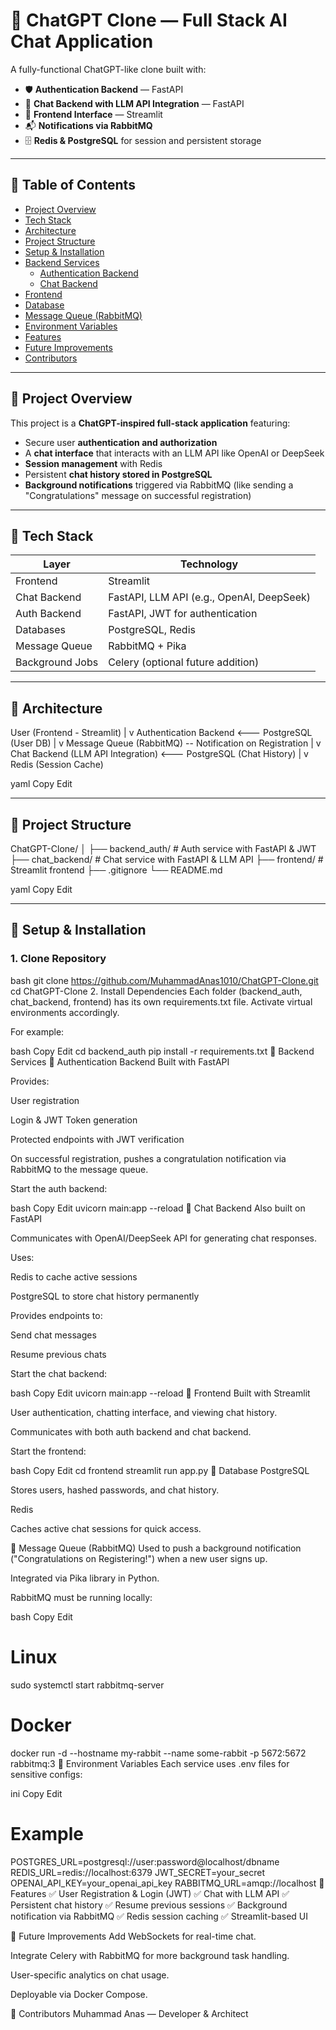 # 🚀 ChatGPT Clone — Full Stack AI Chat Application

A fully-functional ChatGPT-like clone built with:
- 🛡️ **Authentication Backend** — FastAPI
- 🤖 **Chat Backend with LLM API Integration** — FastAPI
- 🎨 **Frontend Interface** — Streamlit
- 📬 **Notifications via RabbitMQ**
- 🗄️ **Redis & PostgreSQL** for session and persistent storage

---

## 📌 Table of Contents
- [Project Overview](#project-overview)
- [Tech Stack](#tech-stack)
- [Architecture](#architecture)
- [Project Structure](#project-structure)
- [Setup & Installation](#setup--installation)
- [Backend Services](#backend-services)
  - [Authentication Backend](#authentication-backend)
  - [Chat Backend](#chat-backend)
- [Frontend](#frontend)
- [Database](#database)
- [Message Queue (RabbitMQ)](#message-queue-rabbitmq)
- [Environment Variables](#environment-variables)
- [Features](#features)
- [Future Improvements](#future-improvements)
- [Contributors](#contributors)

---

## 📌 Project Overview
This project is a **ChatGPT-inspired full-stack application** featuring:
- Secure user **authentication and authorization**
- A **chat interface** that interacts with an LLM API like OpenAI or DeepSeek
- **Session management** with Redis
- Persistent **chat history stored in PostgreSQL**
- **Background notifications** triggered via RabbitMQ (like sending a "Congratulations" message on successful registration)

---

## 📌 Tech Stack

| Layer          | Technology               |
| -------------- | ------------------------ |
| Frontend       | Streamlit                |
| Chat Backend   | FastAPI, LLM API (e.g., OpenAI, DeepSeek) |
| Auth Backend   | FastAPI, JWT for authentication |
| Databases      | PostgreSQL, Redis        |
| Message Queue  | RabbitMQ + Pika          |
| Background Jobs| Celery (optional future addition) |

---

## 📌 Architecture

User (Frontend - Streamlit)
|
v
Authentication Backend <--- PostgreSQL (User DB)
|
v
Message Queue (RabbitMQ) -- Notification on Registration
|
v
Chat Backend (LLM API Integration) <--- PostgreSQL (Chat History)
|
v
Redis (Session Cache)

yaml
Copy
Edit

---

## 📌 Project Structure

ChatGPT-Clone/
│
├── backend_auth/ # Auth service with FastAPI & JWT
├── chat_backend/ # Chat service with FastAPI & LLM API
├── frontend/ # Streamlit frontend
├── .gitignore
└── README.md

yaml
Copy
Edit

---

## 📌 Setup & Installation

### 1. Clone Repository
bash
git clone https://github.com/MuhammadAnas1010/ChatGPT-Clone.git
cd ChatGPT-Clone
2. Install Dependencies
Each folder (backend_auth, chat_backend, frontend) has its own requirements.txt file. Activate virtual environments accordingly.

For example:

bash
Copy
Edit
cd backend_auth
pip install -r requirements.txt
📌 Backend Services
🔐 Authentication Backend
Built with FastAPI

Provides:

User registration

Login & JWT Token generation

Protected endpoints with JWT verification

On successful registration, pushes a congratulation notification via RabbitMQ to the message queue.

Start the auth backend:

bash
Copy
Edit
uvicorn main:app --reload
🧠 Chat Backend
Also built on FastAPI

Communicates with OpenAI/DeepSeek API for generating chat responses.

Uses:

Redis to cache active sessions

PostgreSQL to store chat history permanently

Provides endpoints to:

Send chat messages

Resume previous chats

Start the chat backend:

bash
Copy
Edit
uvicorn main:app --reload
📌 Frontend
Built with Streamlit

User authentication, chatting interface, and viewing chat history.

Communicates with both auth backend and chat backend.

Start the frontend:

bash
Copy
Edit
cd frontend
streamlit run app.py
📌 Database
PostgreSQL

Stores users, hashed passwords, and chat history.

Redis

Caches active chat sessions for quick access.

📌 Message Queue (RabbitMQ)
Used to push a background notification ("Congratulations on Registering!") when a new user signs up.

Integrated via Pika library in Python.

RabbitMQ must be running locally:

bash
Copy
Edit
# Linux
sudo systemctl start rabbitmq-server

# Docker
docker run -d --hostname my-rabbit --name some-rabbit -p 5672:5672 rabbitmq:3
📌 Environment Variables
Each service uses .env files for sensitive configs:

ini
Copy
Edit
# Example
POSTGRES_URL=postgresql://user:password@localhost/dbname
REDIS_URL=redis://localhost:6379
JWT_SECRET=your_secret
OPENAI_API_KEY=your_openai_api_key
RABBITMQ_URL=amqp://localhost
📌 Features
✅ User Registration & Login (JWT)
✅ Chat with LLM API
✅ Persistent chat history
✅ Resume previous sessions
✅ Background notification via RabbitMQ
✅ Redis session caching
✅ Streamlit-based UI

📌 Future Improvements
Add WebSockets for real-time chat.

Integrate Celery with RabbitMQ for more background task handling.

User-specific analytics on chat usage.

Deployable via Docker Compose.

📌 Contributors
Muhammad Anas — Developer & Architect
